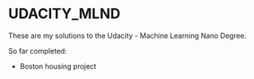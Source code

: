 # UDACITY_MLND

These are my solutions to the Udacity - Machine Learning Nano Degree.

So far completed: 
- Boston housing project
